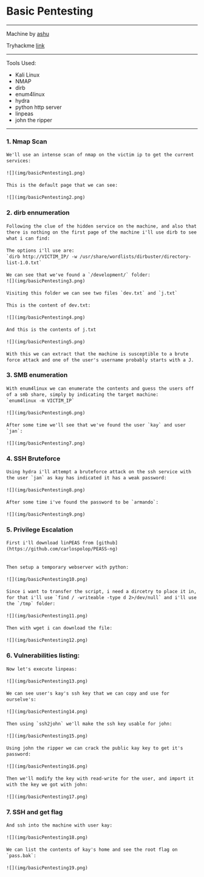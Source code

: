 # Basic Pentesting

---

Machine by [ashu](https://tryhackme.com/p/ashu)

Tryhackme [link](https://tryhackme.com/room/basicpentestingjt)

---

Tools Used:

- Kali Linux
- NMAP
- dirb
- enum4linux
- hydra
- python http server
- linpeas
- john the ripper

---
### 1. Nmap Scan
    We'll use an intense scan of nmap on the victim ip to get the current services:
    
    ![](img/basicPentesting1.png)

    This is the default page that we can see:

    ![](img/basicPentesting2.png)


### 2. dirb ennumeration

    Following the clue of the hidden service on the machine, and also that there is nothing on the first page of the machine i'll use dirb to see what i can find:

    The options i'll use are:
    `dirb http://VICTIM_IP/ -w /usr/share/wordlists/dirbuster/directory-list-1.0.txt`

    We can see that we've found a `/development/` folder:
    ![](img/basicPentesting3.png)
   
    Visiting this folder we can see two files `dev.txt` and `j.txt`

    This is the content of dev.txt:

    ![](img/basicPentesting4.png)

    And this is the contents of j.txt

    ![](img/basicPentesting5.png)

    With this we can extract that the machine is susceptible to a brute force attack and one of the user's username probably starts with a J.

### 3. SMB enumeration

    With enum4linux we can enumerate the contents and guess the users off of a smb share, simply by indicating the target machine:
    `enum4linux -m VICTIM_IP`

    ![](img/basicPentesting6.png)
    
    After some time we'll see that we've found the user `kay` and user `jan`:

    ![](img/basicPentesting7.png)

### 4. SSH Bruteforce

    Using hydra i'll attempt a bruteforce attack on the ssh service with the user `jan` as kay has indicated it has a weak password:

    ![](img/basicPentesting8.png)

    After some time i've found the password to be `armando`:

    ![](img/basicPentesting9.png)

### 5. Privilege Escalation

    First i'll download linPEAS from [github](https://github.com/carlospolop/PEASS-ng)


    Then setup a temporary webserver with python:

    ![](img/basicPentesting10.png)

    Since i want to transfer the script, i need a dircetry to place it in, for that i'll use `find / -writeable -type d 2>/dev/null` and i'll use the `/tmp` folder:

    ![](img/basicPentesting11.png)

    Then with wget i can download the file:

    ![](img/basicPentesting12.png)

### 6. Vulnerabilities listing:

    Now let's execute linpeas:

    ![](img/basicPentesting13.png)

    We can see user's kay's ssh key that we can copy and use for ourselve's:

    ![](img/basicPentesting14.png)

    Then using `ssh2john` we'll make the ssh key usable for john:

    ![](img/basicPentesting15.png)

    Using john the ripper we can crack the public kay key to get it's password:

    ![](img/basicPentesting16.png)

    Then we'll modify the key with read-write for the user, and import it with the key we got with john:

    ![](img/basicPentesting17.png)

### 7. SSH and get flag

    And ssh into the machine with user kay:

    ![](img/basicPentesting18.png)

    We can list the contents of kay's home and see the root flag on `pass.bak`:

    ![](img/basicPentesting19.png)
    
